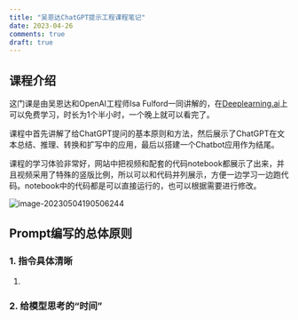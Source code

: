 ```yaml
---
title: "吴恩达ChatGPT提示工程课程笔记"
date: 2023-04-26
comments: true
draft: true
---
```


## 课程介绍

这门课是由吴恩达和OpenAI工程师Isa Fulford一同讲解的，在[Deeplearning.ai](https://www.deeplearning.ai/)上可以免费学习，时长为1个半小时，一个晚上就可以看完了。

课程中首先讲解了给ChatGPT提问的基本原则和方法，然后展示了ChatGPT在文本总结、推理、转换和扩写中的应用，最后以搭建一个Chatbot应用作为结尾。

课程的学习体验非常好，网站中把视频和配套的代码notebook都展示了出来，并且视频采用了特殊的竖版比例，所以可以和代码并列展示，方便一边学习一边跑代码。notebook中的代码都是可以直接运行的，也可以根据需要进行修改。

![image-20230504190506244](/Users/wuzikang/wzk-blog/static/images/image-20230504190506244.png)

## Prompt编写的总体原则

### 1. 指令具体清晰

1. 

### 2. 给模型思考的“时间”